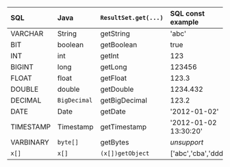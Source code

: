 | **SQL** | **Java** | **`ResultSet.get(...)`** | **SQL const example** |
|:--------|:---------|:-------------------------|:----------------------|
| VARCHAR | String   | getString                | 'abc'                 |
| BIT     | boolean  | getBoolean               | true                  |
| INT     | int      | getInt                   | 123                   |
| BIGINT  | long     | getLong                  | 123456                |
| FLOAT   | float    | getFloat                 | 123.3                 |
| DOUBLE  | double   | getDouble                | 1234.432              |
| DECIMAL | `BigDecimal` | getBigDecimal            | 123.2                 |
| DATE    | Date     | getDate                  | '2012-01-02'          |
| TIMESTAMP | Timestamp | getTimestamp             | '2012-01-02 13:30:20' |
| VARBINARY | `byte[]` | getBytes                 | _unsupport_           |
| `x[]`   | `x[]`    | `(x[])getObject`         | ['abc','cba','ddd']   |